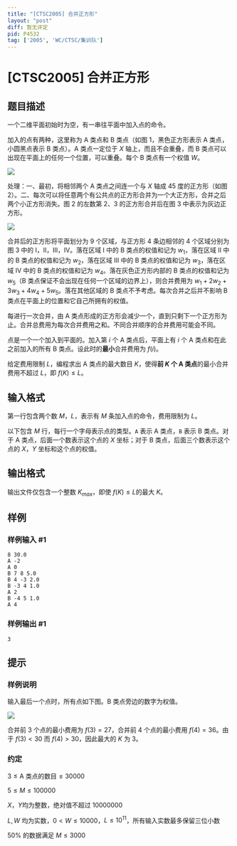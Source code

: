 ```yaml
---
title: "[CTSC2005] 合并正方形"
layout: "post"
diff: 暂无评定
pid: P4532
tag: ['2005', 'WC/CTSC/集训队']
---
```

# [CTSC2005] 合并正方形
## 题目描述

一个二维平面初始时为空，有一串往平面中加入点的命令。

加入的点有两种，这里称为 A 类点和 B 类点（如图 1，黑色正方形表示 A 类点，小圆黑点表示 B 类点）。A 类点一定位于 $X$ 轴上，而且不会重叠，而 B 类点可以出现在平面上的任何一个位置，可以重叠。每个 B 类点有一个权值 $W$。

![](https://cdn.luogu.com.cn/upload/pic/18474.png)

处理：一、最初，将相邻两个 A 类点之间连一个与 $X$ 轴成 $45$ 度的正方形（如图 2）。二、每次可以将任意两个有公共点的正方形合并为一个大正方形，合并之后两个小正方形消失。图 2 的左数第 $2$、$3$ 的正方形合并后在图 3 中表示为灰边正方形。

![](https://cdn.luogu.com.cn/upload/pic/18475.png)

合并后的正方形将平面划分为 $9$ 个区域，与正方形 $4$ 条边相邻的 $4$ 个区域分别为图 3 中的 I，II，III，IV。落在区域 I 中的 B 类点的权值和记为 $w_1$，落在区域 II 中的 B 类点的权值和记为 $w_2$，落在区域 III 中的 B 类点的权值和记为 $w_3$，落在区域 IV 中的 B 类点的权值和记为 $w_4$。落在灰色正方形内部的 B 类点的权值和记为 $w_5$（B 类点保证不会出现在任何一个区域的边界上），则合并费用为 $w_1+2w_2+3w_3+4w_4+5w_5$。落在其他区域的 B 类点不予考虑。每次合并之后并不影响 B 类点在平面上的位置和它自己所拥有的权值。

每进行一次合并，由 A 类点形成的正方形会减少一个，直到只剩下一个正方形为止。合并总费用为每次合并费用之和。不同合并顺序的合并费用可能会不同。

点是一个一个加入到平面的。加入第 $i$ 个 A 类点后，平面上有 $i$ 个 A 类点和在此之前加入的所有 B 类点。设此时的**最小**合并费用为 $f(i)$。

给定费用限制 $L$，编程求出 A 类点的最大数目 $K$，使得**前 $K$ 个 A 类点**的最小合并费用不超过 $L$，即 $f(K)\le L$。 
## 输入格式

第一行包含两个数 $M$，$L$，表示有 $M$ 条加入点的命令，费用限制为 $L$。

以下包含 $M$ 行，每行一个字母表示点的类型。`A` 表示 A 类点，`B` 表示 B 类点。对于 A 类点，后面一个数表示这个点的 $X$ 坐标；对于 B 类点，后面三个数表示这个点的 $X$，$Y$ 坐标和这个点的权值。
## 输出格式

输出文件仅包含一个整数 $K_{max}$，即使 $f(K) \le L$的最大 $K$。
## 样例

### 样例输入 #1
```
8 30.0
A -2
A 0
B 7 8 5.0
B 4 -3 2.0
B -3 4 1.0
A 2
B -4 5 1.0
A 4
```
### 样例输出 #1
```
3
```
## 提示

### 样例说明

输入最后一个点时，所有点如下图。B 类点旁边的数字为权值。

![](https://cdn.luogu.com.cn/upload/pic/18476.png)

合并前 $3$ 个点的最小费用为 $f(3) = 27$，合并前 $4$ 个点的最小费用 $f(4) = 36$。由于 $f(3) < 30$ 而 $f(4) > 30$，因此最大的 $K$ 为 $3$。

### 约定

$3 \le \text{A 类点的数目} \le 30000$

$5 \le M \le 100000$

$X$，$Y$均为整数，绝对值不超过 $10000000$

$L, W$ 均为实数，$0<W \le 10000$，$L\le 10^{11}$，所有输入实数最多保留三位小数

$50\%$ 的数据满足 $M \le3000$
